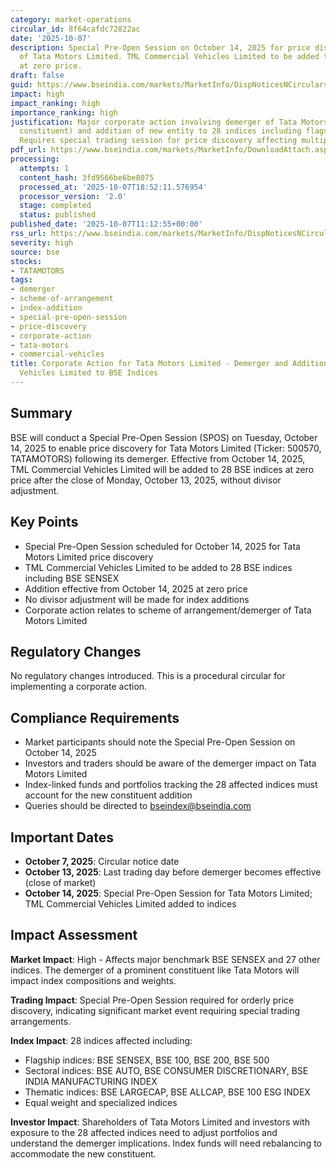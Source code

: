```yaml
---
category: market-operations
circular_id: 8f64cafdc72822ac
date: '2025-10-07'
description: Special Pre-Open Session on October 14, 2025 for price discovery post-demerger
  of Tata Motors Limited. TML Commercial Vehicles Limited to be added to 28 BSE indices
  at zero price.
draft: false
guid: https://www.bseindia.com/markets/MarketInfo/DispNoticesNCirculars.aspx?Noticeid={9EC2F81E-4CD1-4614-AF87-DAF1EC3A0BE3}&noticeno=20251007-23&dt=10/07/2025&icount=23&totcount=79&flag=0
impact: high
impact_ranking: high
importance_ranking: high
justification: Major corporate action involving demerger of Tata Motors (BSE SENSEX
  constituent) and addition of new entity to 28 indices including flagship BSE SENSEX.
  Requires special trading session for price discovery affecting multiple index compositions.
pdf_url: https://www.bseindia.com/markets/MarketInfo/DownloadAttach.aspx?id=20251007-23&attachedId=
processing:
  attempts: 1
  content_hash: 3fd9566be6be8075
  processed_at: '2025-10-07T18:52:11.576954'
  processor_version: '2.0'
  stage: completed
  status: published
published_date: '2025-10-07T11:12:55+00:00'
rss_url: https://www.bseindia.com/markets/MarketInfo/DispNoticesNCirculars.aspx?Noticeid={9EC2F81E-4CD1-4614-AF87-DAF1EC3A0BE3}&noticeno=20251007-23&dt=10/07/2025&icount=23&totcount=79&flag=0
severity: high
source: bse
stocks:
- TATAMOTORS
tags:
- demerger
- scheme-of-arrangement
- index-addition
- special-pre-open-session
- price-discovery
- corporate-action
- tata-motors
- commercial-vehicles
title: Corporate Action for Tata Motors Limited - Demerger and Addition of TML Commercial
  Vehicles Limited to BSE Indices
---
```


## Summary

BSE will conduct a Special Pre-Open Session (SPOS) on Tuesday, October 14, 2025 to enable price discovery for Tata Motors Limited (Ticker: 500570, TATAMOTORS) following its demerger. Effective from October 14, 2025, TML Commercial Vehicles Limited will be added to 28 BSE indices at zero price after the close of Monday, October 13, 2025, without divisor adjustment.

## Key Points

- Special Pre-Open Session scheduled for October 14, 2025 for Tata Motors Limited price discovery
- TML Commercial Vehicles Limited to be added to 28 BSE indices including BSE SENSEX
- Addition effective from October 14, 2025 at zero price
- No divisor adjustment will be made for index additions
- Corporate action relates to scheme of arrangement/demerger of Tata Motors Limited

## Regulatory Changes

No regulatory changes introduced. This is a procedural circular for implementing a corporate action.

## Compliance Requirements

- Market participants should note the Special Pre-Open Session on October 14, 2025
- Investors and traders should be aware of the demerger impact on Tata Motors Limited
- Index-linked funds and portfolios tracking the 28 affected indices must account for the new constituent addition
- Queries should be directed to bseindex@bseindia.com

## Important Dates

- **October 7, 2025**: Circular notice date
- **October 13, 2025**: Last trading day before demerger becomes effective (close of market)
- **October 14, 2025**: Special Pre-Open Session for Tata Motors Limited; TML Commercial Vehicles Limited added to indices

## Impact Assessment

**Market Impact**: High - Affects major benchmark BSE SENSEX and 27 other indices. The demerger of a prominent constituent like Tata Motors will impact index compositions and weights.

**Trading Impact**: Special Pre-Open Session required for orderly price discovery, indicating significant market event requiring special trading arrangements.

**Index Impact**: 28 indices affected including:
- Flagship indices: BSE SENSEX, BSE 100, BSE 200, BSE 500
- Sectoral indices: BSE AUTO, BSE CONSUMER DISCRETIONARY, BSE INDIA MANUFACTURING INDEX
- Thematic indices: BSE LARGECAP, BSE ALLCAP, BSE 100 ESG INDEX
- Equal weight and specialized indices

**Investor Impact**: Shareholders of Tata Motors Limited and investors with exposure to the 28 affected indices need to adjust portfolios and understand the demerger implications. Index funds will need rebalancing to accommodate the new constituent.